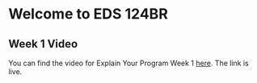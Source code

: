 # Welcome to EDS 124BR

## Week 1 Video
You can find the video for Explain Your Program Week 1 [here](https://youtu.be/gGqwtzwrJq4). The link is live.

